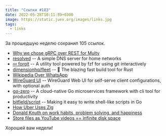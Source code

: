 ```yaml
---
title: "Ссылки #183"
date: 2022-05-28T10:11:59+0300
image: https://static.juev.org/images/links.jpg
tags: 
  - links
---
```


За прошедшую неделю сохранил 105 ссылок.

* [Why we chose gRPC over REST for Multy](https://docs.multy.dev/blog/why-rest-is-dead)
* [resolved](https://github.com/barrucadu/resolved) -- A simple DNS server for home networks
* [💤 forgit](https://github.com/wfxr/forgit) -- A utility tool powered by fzf for using git interactively
* [dimensionhq/fleet](https://github.com/dimensionhq/fleet) -- 🚀 The blazing fast build tool for Rust
* [Wikipedia Over WhatsApp](https://alexanderell.is/posts/wikipedia-over-whatsapp/)
* [WireGuard UI](https://github.com/EmbarkStudios/wg-ui) -- WireGuard Web UI for self-serve client configurations, with optional auth
* [go-zero](https://github.com/zeromicro/go-zero) -- A cloud-native Go microservices framework with cli tool for productivity
* [bitfield/script](github.com/bitfield/script) -- Making it easy to write shell-like scripts in Go
* [How Uber Uses Zig](https://jakstys.lt/2022/how-uber-uses-zig/)
* [Donald Knuth on work habits, problem solving, and happiness](https://shuvomoy.github.io/blogs/posts/Knuth-on-work-habits-and-problem-solving-and-happiness/)
* [Store files as YouTube videos == infinite disk space](https://github.com/dzhang314/YouTubeDrive)

Хорошей вам недели!

